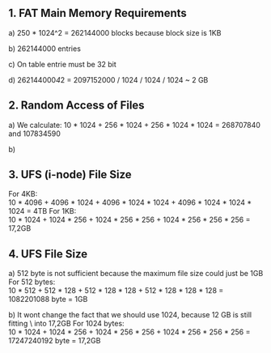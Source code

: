## 1. FAT Main Memory Requirements
a)  250 * 1024^2 = 262144000 blocks because block size is 1KB

b)  262144000 entries

c)  On table entrie must be 32 bit

d)  262144000*4*2 = 2097152000 / 1024 / 1024 / 1024 ~ 2 GB

## 2. Random Access of Files
a) We calculate: 10 * 1024 + 256 * 1024 + 256 * 1024 * 1024 = 268707840 and 107834590

b)

## 3. UFS (i-node) File Size
  For 4KB: \
    10 * 4096 + 4096 * 1024 + 4096 * 1024 * 1024 + 4096 * 1024 * 1024 * 1024 = 4TB
  For 1KB: \
    10 * 1024 + 1024 * 256 + 1024 * 256 * 256 + 1024 * 256 * 256 * 256 = 17,2GB

## 4. UFS File Size
a)  512 byte is not sufficient because the maximum file size could just be 1GB \
  For 512 bytes:\
    10 * 512 + 512 * 128 + 512 * 128 * 128 + 512 * 128 * 128 * 128 = 1082201088 byte = 1GB

b)  It wont change the fact that we should use 1024, because 12 GB is still fitting \ into 17,2GB
  For 1024 bytes: \
    10 * 1024 + 1024 * 256 + 1024 * 256 * 256 + 1024 * 256 * 256 * 256 = 17247240192 byte = 17,2GB

